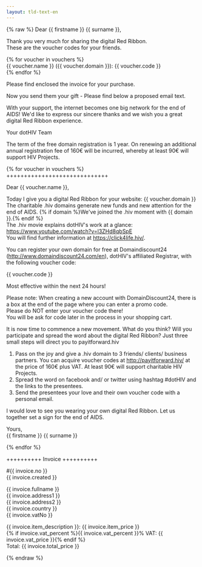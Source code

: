 ```yaml
---
layout: tld-text-en
---
```


{% raw %}
Dear {{ firstname }} {{ surname }},
            
Thank you very much for sharing the digital Red Ribbon.  
These are the voucher codes for your friends.

{% for voucher in vouchers %}  
{{ voucher.name }} ({{ voucher.domain }}): {{ voucher.code }}    
{% endfor %}

Please find enclosed the invoice for your purchase.

Now you send them your gift - Please find below a proposed email text.

With your support, the internet becomes one big network for the end of AIDS! We'd like to express our sincere thanks and we wish you a great digital Red Ribbon experience.

Your dotHIV Team

The term of the free domain registration is 1 year. On renewing an additional annual registration fee of 160€  will be incurred, whereby at least 90€ will support HIV Projects.

{% for voucher in vouchers %}  
+++++++++++++++++++++++++++++

Dear {{ voucher.name }},

Today I give you a digital Red Ribbon for your website: {{ voucher.domain }}  
The charitable .hiv domains generate new funds and new attention for the end of AIDS.
{% if domain %}We've joined the .hiv moment with {{ domain }}.{% endif %}  
The .hiv movie explains dotHIV's work at a glance: https://www.youtube.com/watch?v=l3ZHd8qbSpE  
You will find further information at https://click4life.hiv/.

You can register your own domain for free at Domaindiscount24 (http://www.domaindiscount24.com/en), dotHIV's affiliated Registrar, with the following voucher code:

{{ voucher.code }}

Most effective within the next 24 hours!

Please note: When creating a new account with DomainDiscount24, there is a box at the end of the page where you can enter a promo code.    
Please do NOT enter your voucher code there!  
You will be ask for code later in the process in your shopping cart.

It is now time to commence a new movement. What do you think? Will you participate and spread the word about the digital Red Ribbon? Just three small steps will direct you to payitforward.hiv

1. Pass on the joy and give a .hiv domain to 3 friends/ clients/ business partners. You can acquire voucher codes at http://payitforward.hiv/ at the price of 160€ plus VAT. At least 90€ will support charitable HIV Projects.
2. Spread the word on facebook and/ or twitter using hashtag #dotHIV and the links to the presentees.
3. Send the presentees your love and their own voucher code with a personal email.

I would love to see you wearing your own digital Red Ribbon. Let us together set a sign for the end of AIDS.

Yours,  
{{ firstname }} {{ surname }}

{% endfor %}

++++++++++ Invoice ++++++++++

\#{{ invoice.no }}  
{{ invoice.created }}

{{ invoice.fullname }}  
{{ invoice.address1 }}  
{{ invoice.address2 }}  
{{ invoice.country }}  
{{ invoice.vatNo }}

{{ invoice.item_description }}: {{ invoice.item_price }}  
{% if invoice.vat_percent %}{{ invoice.vat_percent }}% VAT: {{ invoice.vat_price }}{% endif %}    
Total: {{ invoice.total_price }}

{% endraw %}
